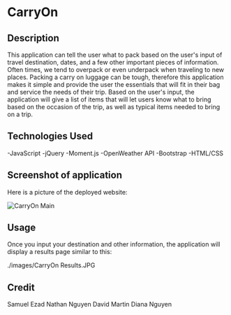 # CarryOn

## Description
This application  can tell the user what to pack based on the user's input of travel destination, dates, and a few other important pieces of information. Often times, we tend to overpack or even underpack when traveling to new places. Packing a carry on luggage can be tough, therefore this application makes it simple and provide the user the essentials that will fit in their bag and service the needs of their trip. Based on the user's input, the application will give a list of items that will let users know what to bring based on the occasion of the trip, as well as typical items needed to bring on a trip. 

## Technologies Used
 -JavaScript
 -jQuery
 -Moment.js
 -OpenWeather API
 -Bootstrap
 -HTML/CSS

## Screenshot of application
Here is a picture of the deployed website:

![CarryOn Main](https://user-images.githubusercontent.com/113863838/201611489-6c3918ca-54e0-4760-9329-dcd5057952ae.JPG)

## Usage

Once you input your destination and other information, the application will display a results page similar to this:

./images/CarryOn Results.JPG

## Credit
Samuel Ezad
Nathan Nguyen
David Martin
Diana Nguyen

